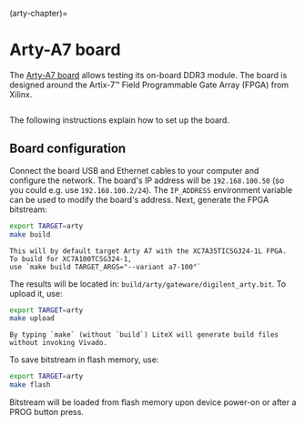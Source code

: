 (arty-chapter)=

# Arty-A7 board

The [Arty-A7 board](https://reference.digilentinc.com/reference/programmable-logic/arty-a7/start) allows testing its on-board DDR3 module.
The board is designed around the Artix-7™ Field Programmable Gate Array (FPGA) from Xilinx.

```{image} arty-a7.jpg
```

The following instructions explain how to set up the board.

## Board configuration

Connect the board USB and Ethernet cables to your computer and configure the network. The board's IP address will be `192.168.100.50` (so you could e.g. use `192.168.100.2/24`). The `IP_ADDRESS` environment variable can be used to modify the board's address.
Next, generate the FPGA bitstream:

```sh
export TARGET=arty
make build
```

```{note}
This will by default target Arty A7 with the XC7A35TICSG324-1L FPGA. To build for XC7A100TCSG324-1,
use `make build TARGET_ARGS="--variant a7-100"`
```

The results will be located in: `build/arty/gateware/digilent_arty.bit`. To upload it, use:

```sh
export TARGET=arty
make upload
```

```{note}
By typing `make` (without `build`) LiteX will generate build files without invoking Vivado.
```

To save bitstream in flash memory, use:

```sh
export TARGET=arty
make flash
```

Bitstream will be loaded from flash memory upon device power-on or after a PROG button press.
